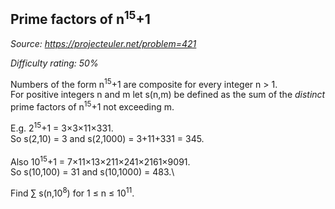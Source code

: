 Prime factors of n<sup>15</sup>+1
------------------------

*Source: https://projecteuler.net/problem=421*


*Difficulty rating: 50%*

Numbers of the form n<sup>15</sup>+1 are composite for every integer n \> 1.\
 For positive integers n and m let s(n,m) be defined as the sum of the
*distinct* prime factors of n<sup>15</sup>+1 not exceeding m.

E.g. 2<sup>15</sup>+1 = 3×3×11×331.\
 So s(2,10) = 3 and s(2,1000) = 3+11+331 = 345.\
\
 Also 10<sup>15</sup>+1 = 7×11×13×211×241×2161×9091.\
 So s(10,100) = 31 and s(10,1000) = 483.\

Find &Sum; s(n,10<sup>8</sup>) for 1 ≤ n ≤ 10<sup>11</sup>.
